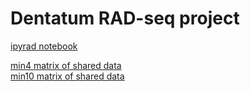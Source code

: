 # Dentatum RAD-seq project

[ipyrad notebook](http://nbviewer.jupyter.org/github/dereneaton/dentatum-RAD/blob/master/nb1-ELS-assembly.ipynb)

[min4 matrix of shared data](http://htmlpreview.github.io/?https://github.com/dereneaton/dentatum-RAD/blob/master/c85d5f2_min4_s3k_datasharing.html)  
[min10 matrix of shared data](http://htmlpreview.github.io/?https://github.com/dereneaton/dentatum-RAD/blob/master/c85d5f2_min10_s3k_datasharing.html)  
